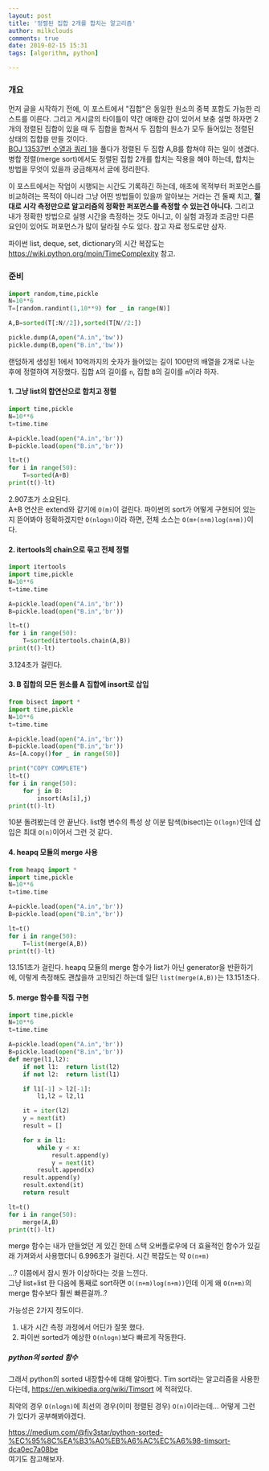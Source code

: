 ```yaml
---
layout: post
title: '정렬된 집합 2개를 합치는 알고리즘'
author: milkclouds
comments: true
date: 2019-02-15 15:31
tags: [algorithm, python]

---
```



### 개요  
먼저 글을 시작하기 전에, 이 포스트에서 "집합"은 동일한 원소의 중복 포함도 가능한 리스트를 이른다. 그리고 게시글의 타이틀이 약간 애매한 감이 있어서 보충 설명 하자면 2개의 정렬된 집합이 있을 때 두 집합을 합쳐서 두 집합의 원소가 모두 들어있는 정렬된 상태의 집합을 만들 것이다.    
[BOJ 13537번 수열과 쿼리 1](https://icpc.me/13537)을 풀다가 정렬된 두 집합 A,B를 합쳐야 하는 일이 생겼다. 병합 정렬(merge sort)에서도 정렬된 집합 2개를 합치는 작용을 해야 하는데, 합치는 방법을 무엇이 있을까 궁금해져서 글에 정리한다.

이 포스트에서는 작업이 시행되는 시간도 기록하긴 하는데, 애초에 목적부터 퍼포먼스를 비교하려는 목적이 아니라 그냥 어떤 방법들이 있을까 알아보는 거라는 건 둘째 치고, **절대로 시각 측정만으로 알고리즘의 정확한 퍼포먼스를 측정할 수 있는건 아니다.** 그리고 내가 정확한 방법으로 실행 시간을 측정하는 것도 아니고, 이 실험 과정과 조금만 다른 요인이 있어도 퍼포먼스가 많이 달라질 수도 있다. 참고 자료 정도로만 삼자.


파이썬 list, deque, set, dictionary의 시간 복잡도는 https://wiki.python.org/moin/TimeComplexity 참고.


### 준비

```python
import random,time,pickle
N=10**6
T=[random.randint(1,10**9) for _ in range(N)]

A,B=sorted(T[:N//2]),sorted(T[N//2:])

pickle.dump(A,open("A.in",'bw'))
pickle.dump(B,open("B.in",'bw'))
```

랜덤하게 생성된 1에서 10억까지의 숫자가 들어있는 길이 100만의 배열을 2개로 나눈 후에 정렬하여 저장했다. 집합 `A`의 길이를 `n`, 집합 `B`의 길이를 `m`이라 하자.

#### 1. 그냥 list의 합연산으로 합치고 정렬  

```python
import time,pickle
N=10**6
t=time.time

A=pickle.load(open("A.in",'br'))
B=pickle.load(open("B.in",'br'))

lt=t()
for i in range(50):
    T=sorted(A+B)
print(t()-lt)
```

2.907초가 소요된다.  
A+B 연산은 extend와 같기에 `O(m)`이 걸린다. 파이썬의 sort가 어떻게 구현되어 있는지 뜯어봐야 정확하겠지만 `O(nlogn)`이라 하면, 전체 소스는 `O(m+(n+m)log(n+m))`이다.  

#### 2. itertools의 chain으로 묶고 전체 정렬  

```python
import itertools
import time,pickle
N=10**6
t=time.time

A=pickle.load(open("A.in",'br'))
B=pickle.load(open("B.in",'br'))

lt=t()
for i in range(50):
    T=sorted(itertools.chain(A,B))
print(t()-lt)
```

3.124초가 걸린다.  


#### 3. B 집합의 모든 원소를 A 집합에 insort로 삽입  

```python
from bisect import *
import time,pickle
N=10**6
t=time.time

A=pickle.load(open("A.in",'br'))
B=pickle.load(open("B.in",'br'))
As=[A.copy()for _ in range(50)]

print("COPY COMPLETE")
lt=t()
for i in range(50):
    for j in B:
        insort(As[i],j)
print(t()-lt)
```

10분 돌려봤는데 안 끝난다.
list형 변수의 특성 상 이분 탐색(bisect)는 `O(logn)`인데 삽입은 최대 `O(n)`이어서 그런 것 같다.

#### 4. heapq 모듈의 merge 사용  

```python
from heapq import *
import time,pickle
N=10**6
t=time.time

A=pickle.load(open("A.in",'br'))
B=pickle.load(open("B.in",'br'))

lt=t()
for i in range(50):
    T=list(merge(A,B))
print(t()-lt)
```

13.151초가 걸린다.
heapq 모듈의 merge 함수가 list가 아닌 generator을 반환하기에, 이렇게 측정해도 괜찮을까 고민되긴 하는데 일단 `list(merge(A,B))`는 13.151초다.


#### 5. merge 함수를 직접 구현  

```python
import time,pickle
N=10**6
t=time.time

A=pickle.load(open("A.in",'br'))
B=pickle.load(open("B.in",'br'))
def merge(l1,l2):
    if not l1:  return list(l2)
    if not l2:  return list(l1)

    if l1[-1] > l2[-1]:
        l1,l2 = l2,l1

    it = iter(l2)
    y = next(it)
    result = []

    for x in l1:
        while y < x:
            result.append(y)
            y = next(it)
        result.append(x)
    result.append(y)
    result.extend(it)
    return result

lt=t()
for i in range(50):
    merge(A,B)
print(t()-lt)
```

merge 함수는 내가 만들었던 게 있긴 한데 스택 오버플로우에 더 효율적인 함수가 있길래 가져와서 사용했더니 6.996초가 걸린다. 시간 복잡도는 약 `O(n+m)`  

...? 이쯤에서 잠시 뭔가 이상하다는 것을 느낀다.  
그냥 list+list 한 다음에 통째로 sort하면 `O((n+m)log(n+m))`인데 이게 왜 `O(n+m)`의 merge 함수보다 훨씬 빠른걸까..?  



가능성은 2가지 정도이다.  
1. 내가 시간 측정 과정에서 어딘가 잘못 했다.  
2. 파이썬 sorted가 예상한 `O(nlogn)`보다 빠르게 작동한다.  


##### python의 sorted 함수  
그래서 python의 sorted 내장함수에 대해 알아봤다. Tim sort라는 알고리즘을 사용한다는데, https://en.wikipedia.org/wiki/Timsort 에 적혀있다.  

최악의 경우 `O(nlogn)`에 최선의 경우(이미 정렬된 경우) `O(n)`이라는데... 어떻게 그런가 있다가 공부해봐야겠다.


https://medium.com/@fiv3star/python-sorted-%EC%95%8C%EA%B3%A0%EB%A6%AC%EC%A6%98-timsort-dca0ec7a08be  
여기도 참고해보자.